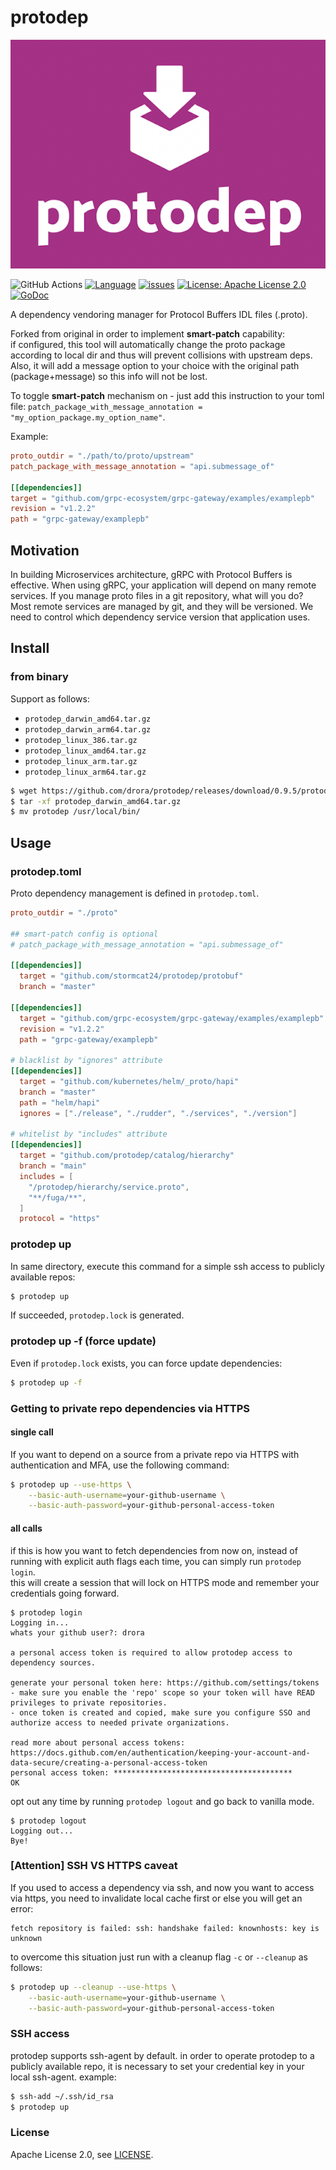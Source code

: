 protodep
=======

![logo](./logo/web.png)


![GitHub Actions](https://github.com/stormcat24/protodep/actions/workflows/go.yml/badge.svg)
[![Language](https://img.shields.io/badge/language-go-brightgreen.svg?style=flat)](https://golang.org/)
[![issues](https://img.shields.io/github/issues/stormcat24/protodep.svg?style=flat)](https://github.com/stormcat24/protodep/issues?state=open)
[![License: Apache License 2.0](https://img.shields.io/badge/license-Apache2-orange.svg)](LICENSE)
[![GoDoc](https://godoc.org/github.com/stormcat24/protodep?status.png)](https://godoc.org/github.com/stormcat24/protodep)

A dependency vendoring manager for Protocol Buffers IDL files (.proto).

Forked from original in order to implement **smart-patch** capability:  
if configured, this tool will automatically change the proto package according to local dir and thus will prevent collisions with upstream deps.
Also, it will add a message option to your choice with the original path (package+message) so this info will not be lost.

To toggle **smart-patch** mechanism on - just add this instruction to your toml file: `patch_package_with_message_annotation = "my_option_package.my_option_name"`.

Example:
```toml
proto_outdir = "./path/to/proto/upstream"
patch_package_with_message_annotation = "api.submessage_of"

[[dependencies]]
target = "github.com/grpc-ecosystem/grpc-gateway/examples/examplepb"
revision = "v1.2.2"
path = "grpc-gateway/examplepb"
```


## Motivation

In building Microservices architecture, gRPC with Protocol Buffers is effective. When using gRPC, your application will depend on many remote services.
If you manage proto files in a git repository, what will you do? Most remote services are managed by git, and they will be versioned. We need to control which dependency service version that application uses.


## Install

### from binary

Support as follows:

* `protodep_darwin_amd64.tar.gz`
* `protodep_darwin_arm64.tar.gz`
* `protodep_linux_386.tar.gz`
* `protodep_linux_amd64.tar.gz`
* `protodep_linux_arm.tar.gz`
* `protodep_linux_arm64.tar.gz`

```bash
$ wget https://github.com/drora/protodep/releases/download/0.9.5/protodep_darwin_amd64.tar.gz
$ tar -xf protodep_darwin_amd64.tar.gz
$ mv protodep /usr/local/bin/
```

## Usage

### protodep.toml

Proto dependency management is defined in `protodep.toml`.

```toml
proto_outdir = "./proto"

## smart-patch config is optional
# patch_package_with_message_annotation = "api.submessage_of"

[[dependencies]]
  target = "github.com/stormcat24/protodep/protobuf"
  branch = "master"

[[dependencies]]
  target = "github.com/grpc-ecosystem/grpc-gateway/examples/examplepb"
  revision = "v1.2.2"
  path = "grpc-gateway/examplepb"

# blacklist by "ignores" attribute
[[dependencies]]
  target = "github.com/kubernetes/helm/_proto/hapi"
  branch = "master"
  path = "helm/hapi"
  ignores = ["./release", "./rudder", "./services", "./version"]
  
# whitelist by "includes" attribute
[[dependencies]]
  target = "github.com/protodep/catalog/hierarchy"
  branch = "main"
  includes = [
    "/protodep/hierarchy/service.proto",
    "**/fuga/**",
  ]
  protocol = "https"
```

### protodep up

In same directory, execute this command for a simple ssh access to publicly available repos:

```bash
$ protodep up
```

If succeeded, `protodep.lock` is generated.

### protodep up -f (force update)

Even if `protodep.lock` exists, you can force update dependencies:

```bash
$ protodep up -f
```

### Getting to private repo dependencies via HTTPS

#### single call
If you want to depend on a source from a private repo via HTTPS with authentication and MFA, use the following command:

```bash
$ protodep up --use-https \
    --basic-auth-username=your-github-username \
    --basic-auth-password=your-github-personal-access-token
```

#### all calls
if this is how you want to fetch dependencies from now on, instead of running with explicit auth flags each time, you can simply run `protodep login`.  
this will create a session that will lock on HTTPS mode and remember your credentials going forward.
```
$ protodep login
Logging in...
whats your github user?: drora

a personal access token is required to allow protodep access to dependency sources.

generate your personal token here: https://github.com/settings/tokens
- make sure you enable the 'repo' scope so your token will have READ privileges to private repositories.
- once token is created and copied, make sure you configure SSO and authorize access to needed private organizations.

read more about personal access tokens: https://docs.github.com/en/authentication/keeping-your-account-and-data-secure/creating-a-personal-access-token
personal access token: ****************************************
OK
```
opt out any time by running `protodep logout` and go back to vanilla mode.
```
$ protodep logout
Logging out...
Bye!
```
### [Attention] SSH VS HTTPS caveat

If you used to access a dependency via ssh, and now you want to access via https,
you need to invalidate local cache first or else you will get an error:
```shell
fetch repository is failed: ssh: handshake failed: knownhosts: key is unknown
```
to overcome this situation just run with a cleanup flag `-c` or `--cleanup` as follows:
```bash
$ protodep up --cleanup --use-https \
    --basic-auth-username=your-github-username \
    --basic-auth-password=your-github-personal-access-token
```

### SSH access

protodep supports ssh-agent by default.
in order to operate protodep to a publicly available repo, it is necessary to set your credential key in your local ssh-agent. example:

```bash
$ ssh-add ~/.ssh/id_rsa
$ protodep up
```

### License

Apache License 2.0, see [LICENSE](https://github.com/drora/protodep/blob/master/LICENSE).

